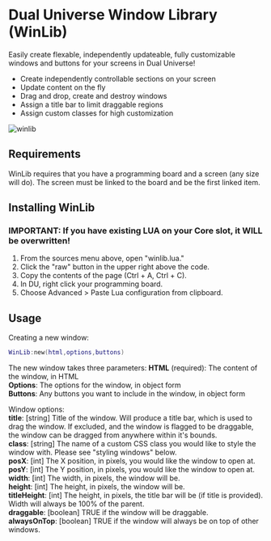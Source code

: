 # Dual Universe Window Library (WinLib)
Easily create flexable, independently updateable, fully customizable windows and buttons for your screens in Dual Universe!
* Create independently controllable sections on your screen
* Update content on the fly
* Drag and drop, create and destroy windows
* Assign a title bar to limit draggable regions
* Assign custom classes for high customization

![winlib](https://user-images.githubusercontent.com/7476963/99282992-07236700-27fa-11eb-8b77-bc749330678b.png)

## Requirements
WinLib requires that you have a programming board and a screen (any size will do). The screen must be linked to the board and be the first linked item.

## Installing WinLib
### IMPORTANT: If you have existing LUA on your Core slot, it WILL be overwritten!
1. From the sources menu above, open "winlib.lua."
2. Click the "raw" button in the upper right above the code.
3. Copy the contents of the page (Ctrl + A, Ctrl + C).
4. In DU, right click your programming board.
5. Choose Advanced > Paste Lua configuration from clipboard.

## Usage

Creating a new window:
```lua
WinLib:new(html,options,buttons)
```
The new window takes three parameters:
**HTML** (required): The content of the window, in HTML<br />
**Options**: The options for the window, in object form<br />
**Buttons**: Any buttons you want to include in the window, in object form

Window options:<br />
**title**: [string] Title of the window. Will produce a title bar, which is used to drag the window. If excluded, and the window is flagged to be draggable, the window can be dragged from anywhere within it's bounds.<br />
**class**: [string] The name of a custom CSS class you would like to style the window with. Please see "styling windows" below.<br />
**posX**: [int] The X position, in pixels, you would like the window to open at.<br />
**posY**: [int] The Y position, in pixels, you would like the window to open at.<br />
**width**: [int] The width, in pixels, the window will be.<br />
**height**: [int] The height, in pixels, the window will be.<br />
**titleHeight**: [int] The height, in pixels, the title bar will be (if title is provided). Width will always be 100% of the parent.<br />
**draggable**: [boolean] TRUE if the window will be draggable.<br />
**alwaysOnTop**: [boolean] TRUE if the window will always be on top of other windows.<br />
